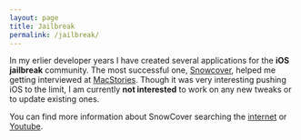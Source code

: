 ```yaml
---
layout: page
title: Jailbreak
permalink: /jailbreak/
---
```

In my erlier developer years I have created several applications for the **iOS jailbreak** community. The most successful one, [Snowcover](https://www.google.de/search?q=Snowcover&oq=Snowcover&aqs=chrome..69i57j0l2j5j69i60.146j0&sourceid=chrome&ie=UTF-8#fp=2ad9586ad4eb529e&q=Snowcover+ios), helped me getting interviewed at [MacStories](http://www.macstories.net/stories/gi-lo-interview/). Though it was very interesting pushing iOS to the limit, I am currently **not interested** to work on any new tweaks or to update existing ones.

You can find more information about SnowCover searching the [internet](https://www.google.de/search?q=snowcover+ios&oq=snowcover+ios&aqs=chrome.0.69i59j0l2.4804j0&sourceid=chrome&ie=UTF-8) or [Youtube](http://www.youtube.com/results?search_query=snow+cover+cydia).
